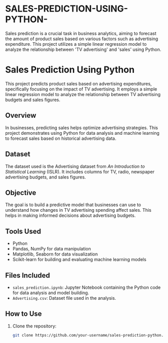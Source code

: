 # SALES-PREDICTION-USING-PYTHON-
Sales prediction is a crucial task in business analytics, aiming to forecast the amount of product sales based on various factors such as advertising expenditure. This project utilizes a simple linear regression model to analyze the relationship between 'TV advertising' and 'sales' using Python.
# Sales Prediction Using Python

This project predicts product sales based on advertising expenditures, specifically focusing on the impact of TV advertising. It employs a simple linear regression model to analyze the relationship between TV advertising budgets and sales figures.

## Overview

In businesses, predicting sales helps optimize advertising strategies. This project demonstrates using Python for data analysis and machine learning to forecast sales based on historical advertising data.

## Dataset

The dataset used is the Advertising dataset from *An Introduction to Statistical Learning* (ISLR). It includes columns for TV, radio, newspaper advertising budgets, and sales figures.

## Objective

The goal is to build a predictive model that businesses can use to understand how changes in TV advertising spending affect sales. This helps in making informed decisions about advertising budgets.

## Tools Used

- Python
- Pandas, NumPy for data manipulation
- Matplotlib, Seaborn for data visualization
- Scikit-learn for building and evaluating machine learning models

## Files Included

- `sales_prediction.ipynb`: Jupyter Notebook containing the Python code for data analysis and model building.
- `Advertising.csv`: Dataset file used in the analysis.

## How to Use

1. Clone the repository:
   ```bash
   git clone https://github.com/your-username/sales-prediction-python.git

